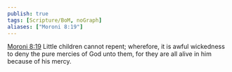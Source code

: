 ```yaml
---
publish: true
tags: [Scripture/BoM, noGraph]
aliases: ["Moroni 8:19"]
---
```

[Moroni 8:19](https://churchofjesuschrist.org/study/scriptures/bofm/moro/8?lang=eng&id=p19#p19) Little children cannot repent; wherefore, it is awful wickedness to deny the pure mercies of God unto them, for they are all alive in him because of his mercy.
